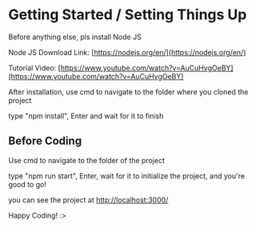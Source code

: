 # Getting Started / Setting Things Up

Before anything else, pls install Node JS 

Node JS Download Link: [https://nodejs.org/en/](https://nodejs.org/en/)

Tutorial Video: [https://www.youtube.com/watch?v=AuCuHvgOeBY](https://www.youtube.com/watch?v=AuCuHvgOeBY)


After installation, use cmd to navigate to the folder where you cloned the project 

type "npm install", Enter and wait for it to finish

## Before Coding

 Use cmd to navigate to the folder of the project

 type "npm run start", Enter, wait for it to initialize the project, and you're good to go!

 you can see the project at [http://localhost:3000/](http://localhost:3000/)

 Happy Coding! :>


